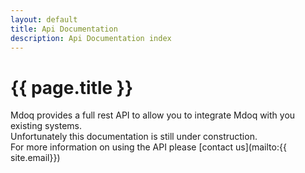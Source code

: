 ```yaml
---
layout: default
title: Api Documentation
description: Api Documentation index
---
```



# {{ page.title }}

Mdoq provides a full rest API to allow you to integrate Mdoq with you existing systems.  
Unfortunately this documentation is still under construction.  
For more information on using the API please [contact us](mailto:{{ site.email}})  